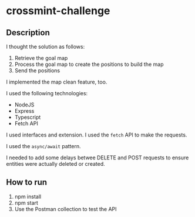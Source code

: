 # crossmint-challenge

## Description
I thought the solution as follows:
1. Retrieve the goal map
2. Process the goal map to create the positions to build the map
3. Send the positions

I implemented the map clean feature, too.

I used the following technologies:
- NodeJS
- Express
- Typescript
- Fetch API

I used interfaces and extension.
I used the `fetch` API to make the requests.

I used the `async/await` pattern.

I needed to add some delays betwee DELETE and POST requests to ensure entities were actually deleted or created.

## How to run
1. npm install
2. npm start
3. Use the Postman collection to test the API

